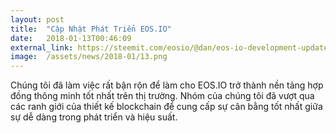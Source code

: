 ```yaml
---
layout: post
title:  "Cập Nhật Phát Triển EOS.IO"
date:   2018-01-13T00:46:09
external_link: https://steemit.com/eosio/@dan/eos-io-development-update
image:  /assets/news/2018-01/13.png
---
```

Chúng tôi đã làm việc rất bận rộn để làm cho EOS.IO trở thành nền tảng hợp đồng thông minh tốt nhất trên thị trường. Nhóm của chúng tôi đã vượt qua các ranh giới của thiết kế blockchain để cung cấp sự cân bằng tốt nhất giữa sự dễ dàng trong phát triển và hiệu suất.

